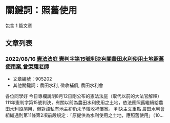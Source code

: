 # 關鍵詞：照舊使用

包含 1 篇文章

## 文章列表

### 2022/08/16 [憲法法庭 憲判字第15號判決有關農田水利使用土地照舊使用案,曾榮耀老師](../../articles/905202_%E6%86%B2%E6%B3%95%E6%B3%95%E5%BA%AD%20%E6%86%B2%E5%88%A4%E5%AD%97%E7%AC%AC15%E8%99%9F%E5%88%A4%E6%B1%BA%E6%9C%89%E9%97%9C%E8%BE%B2%E7%94%B0%E6%B0%B4%E5%88%A9%E4%BD%BF%E7%94%A8%E5%9C%9F%E5%9C%B0%E7%85%A7%E8%88%8A%E4%BD%BF%E7%94%A8%E6%A1%88%2C%E6%9B%BE%E6%A6%AE%E8%80%80%E8%80%81%E5%B8%AB.md)
- 文章編號：905202
- 其他關鍵詞：農田水利, 徵收補償, 農田水利會

各位同學好 今日專欄說明8月12日剛公布的憲法法庭（取代以前的大法官解釋）111年憲判字第15號判決，有關以前為農田水利使用之土地，依法應照舊繼續給農田水利設施用，但對該私有地主卻仍未予徵收補償案。 判決主文重點 農田水利會組織通則第11條第2項前段規定：「原提供為水利使用之土地，應照舊使用」（10...
